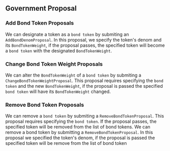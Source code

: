 ## Government Proposal

### Add Bond Token Proposals

We can designate a token as a `bond token` by submiting an `AddBondDenomProposal`. In this proposal, we specify the token's denom and its `BondTokenWeight`, if the proposal passes, the specified token will become a `bond token` with the designated `BondTokenWeight`.

### Change Bond Token Weight Proposals

We can alter the `BondTokenWeight` of a `bond token` by submiting a `ChangeBondTokenWeightProposal`. This proposal requires specifying the `bond token` and the new `BondTokenWeight`, if the proposal is passed the specified `bond token` will have its `BondTokenWeight` changed.

### Remove Bond Token Proposals

We can remove a `bond token` by submiting a `RemoveBondTokenProposal`. This proposal requires specifying the `bond token`.  If the proposal passes, the specified token will be removed from the list of bond tokens.
We can remove a bond token by submitting a `RemoveBondTokenProposal`. In this proposal we specified the token's denom, if the proposal is passed the specified token will be remove from the list of bond token